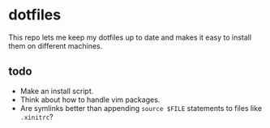 dotfiles
========

This repo lets me keep my dotfiles up to date and makes it easy to
install them on different machines.

todo
----

* Make an install script.
* Think about how to handle vim packages.
* Are symlinks better than appending ``source $FILE`` statements to files like
``.xinitrc``?
